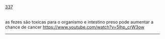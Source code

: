 [337](https://github.com/guilhermeprokisch/guilherme/issues/337) 
###### 

as fezes são toxicas para o organismo e intestino preso pode aumentar a chance de cancer https://www.youtube.com/watch?v=5lhp_crW3ow



-------------------------------------------------------------------------------


